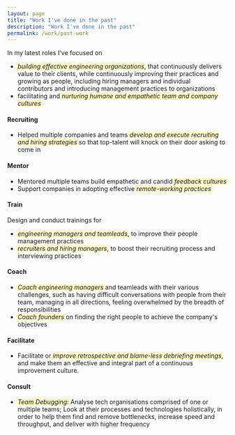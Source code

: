 ```yaml
---
layout: page
title: "Work I've done in the past"
description: "Work I've done in the past"
permalink: /work/past-work
---
```


<style>
em { background-color: #fffd9175; box-shadow: 0.25em 0 0 #fffd9175,-0.25em 0 0 #fffd9175; }
</style>

In my latest roles I've focused on

- *building effective engineering organizations*, that continuously delivers value to their clients, while continuously improving their practices and growing as people, including hiring managers and individual contributors and introducing management practices to organizations
- facilitating and *nurturing humane and empathetic team and company cultures*


#### Recruiting

- Helped multiple companies and teams *develop and execute recruiting and hiring strategies* so that top-talent will knock on their door asking to come in


#### Mentor

- Mentored multiple teams build empathetic and candid *feedback cultures*
- Support companies in adopting effective *remote-working practices*

#### Train

Design and conduct trainings for 

- *engineering managers and teamleads*, to improve their people management practices
- *recruiters and hiring managers*, to boost their recruiting process and interviewing practices


#### Coach

- *Coach engineering managers* and teamleads with their various challenges, such as having difficult conversations with people from their team, managing in all directions, feeling overwhelmed by the breadth of responsibilities
- *Coach founders* on finding the right people to achieve the company's objectives


#### Facilitate

- Facilitate or *improve retrospective and blame-less debriefing meetings*, and make them an effective and integral part of a continuous improvement culture.


#### Consult

- *Team Debugging:* Analyse tech organisations comprised of one or multiple teams; Look at their processes and technologies holistically, in order to help them find and remove bottlenecks, increase speed and throughput, and deliver with higher frequency
